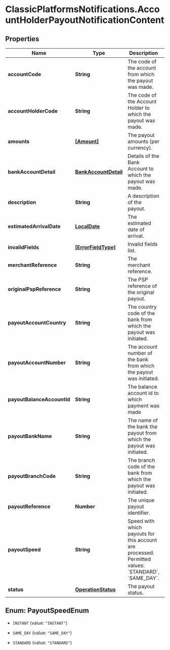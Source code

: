 # ClassicPlatformsNotifications.AccountHolderPayoutNotificationContent

## Properties

Name | Type | Description | Notes
------------ | ------------- | ------------- | -------------
**accountCode** | **String** | The code of the account from which the payout was made. | [optional] 
**accountHolderCode** | **String** | The code of the Account Holder to which the payout was made. | [optional] 
**amounts** | [**[Amount]**](Amount.md) | The payout amounts (per currency). | [optional] 
**bankAccountDetail** | [**BankAccountDetail**](BankAccountDetail.md) | Details of the Bank Account to which the payout was made. | [optional] 
**description** | **String** | A description of the payout. | [optional] 
**estimatedArrivalDate** | [**LocalDate**](LocalDate.md) | The estimated date of arrival. | [optional] 
**invalidFields** | [**[ErrorFieldType]**](ErrorFieldType.md) | Invalid fields list. | [optional] 
**merchantReference** | **String** | The merchant reference. | [optional] 
**originalPspReference** | **String** | The PSP reference of the original payout. | [optional] 
**payoutAccountCountry** | **String** | The country code of the bank from which the payout was initiated. | [optional] 
**payoutAccountNumber** | **String** | The account number of the bank from which the payout was initiated. | [optional] 
**payoutBalanceAccountId** | **String** | The balance account id to which payment was made | [optional] 
**payoutBankName** | **String** | The name of the bank the payout from which the payout was initiated. | [optional] 
**payoutBranchCode** | **String** | The branch code of the bank from which the payout was initiated. | [optional] 
**payoutReference** | **Number** | The unique payout identifier. | [optional] 
**payoutSpeed** | **String** | Speed with which payouts for this account are processed. Permitted values: &#x60;STANDARD&#x60;, &#x60;SAME_DAY&#x60;. | [optional] 
**status** | [**OperationStatus**](OperationStatus.md) | The payout status. | [optional] 



## Enum: PayoutSpeedEnum


* `INSTANT` (value: `"INSTANT"`)

* `SAME_DAY` (value: `"SAME_DAY"`)

* `STANDARD` (value: `"STANDARD"`)




